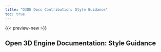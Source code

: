 ```yaml
---
title: "O3DE Docs Contribution: Style Guidance"
toc: true
---
```


{{< preview-new >}}

## Open 3D Engine Documentation: Style Guidance